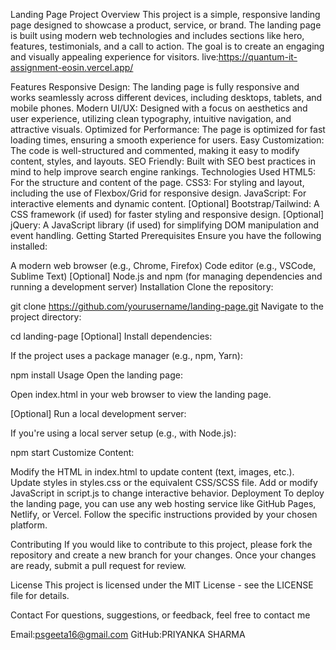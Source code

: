 Landing Page Project
Overview
This project is a simple, responsive landing page designed to showcase a product, service, or brand. The landing page is built using modern web technologies and includes sections like hero, features, testimonials, and a call to action. The goal is to create an engaging and visually appealing experience for visitors.
live:https://quantum-it-assignment-eosin.vercel.app/

Features
Responsive Design: The landing page is fully responsive and works seamlessly across different devices, including desktops, tablets, and mobile phones.
Modern UI/UX: Designed with a focus on aesthetics and user experience, utilizing clean typography, intuitive navigation, and attractive visuals.
Optimized for Performance: The page is optimized for fast loading times, ensuring a smooth experience for users.
Easy Customization: The code is well-structured and commented, making it easy to modify content, styles, and layouts.
SEO Friendly: Built with SEO best practices in mind to help improve search engine rankings.
Technologies Used
HTML5: For the structure and content of the page.
CSS3: For styling and layout, including the use of Flexbox/Grid for responsive design.
JavaScript: For interactive elements and dynamic content.
[Optional] Bootstrap/Tailwind: A CSS framework (if used) for faster styling and responsive design.
[Optional] jQuery: A JavaScript library (if used) for simplifying DOM manipulation and event handling.
Getting Started
Prerequisites
Ensure you have the following installed:

A modern web browser (e.g., Chrome, Firefox)
Code editor (e.g., VSCode, Sublime Text)
[Optional] Node.js and npm (for managing dependencies and running a development server)
Installation
Clone the repository:



git clone https://github.com/yourusername/landing-page.git
Navigate to the project directory:


cd landing-page
[Optional] Install dependencies:

If the project uses a package manager (e.g., npm, Yarn):

npm install
Usage
Open the landing page:

Open index.html in your web browser to view the landing page.

[Optional] Run a local development server:

If you're using a local server setup (e.g., with Node.js):

npm start
Customize Content:

Modify the HTML in index.html to update content (text, images, etc.).
Update styles in styles.css or the equivalent CSS/SCSS file.
Add or modify JavaScript in script.js to change interactive behavior.
Deployment
To deploy the landing page, you can use any web hosting service like GitHub Pages, Netlify, or Vercel. Follow the specific instructions provided by your chosen platform.

Contributing
If you would like to contribute to this project, please fork the repository and create a new branch for your changes. Once your changes are ready, submit a pull request for review.

License
This project is licensed under the MIT License - see the LICENSE file for details.

Contact
For questions, suggestions, or feedback, feel free to contact me

Email:psgeeta16@gmail.com
GitHub:PRIYANKA SHARMA
